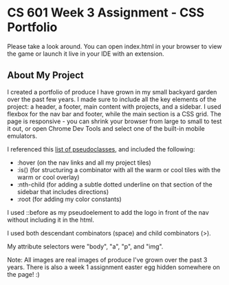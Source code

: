 # CS 601 Week 3 Assignment - CSS Portfolio

Please take a look around. You can open index.html in your browser to view the game or launch it live in your IDE with an extension.

## About My Project

I created a portfolio of produce I have grown in my small backyard garden over the past few years. I made sure to include all the key elements of the project: a header, a footer, main content with projects, and a sidebar. I used flexbox for the nav bar and footer, while the main section is a CSS grid. The page is responsive - you can shrink your browser from large to small to test it out, or open Chrome Dev Tools and select one of the built-in mobile emulators. 

I referenced this [list of pseudoclasses](https://www.w3schools.com/cssref/css_ref_pseudo_classes.php), and included the following:
 * :hover (on the nav links and all my project tiles)
 * :is() (for structuring a combinator with all the warm or cool tiles with the warm or cool overlay)
 * :nth-child (for adding a subtle dotted underline on that section of the sidebar that includes directions)
 * :root (for adding my color constants)

I used ::before as my pseudoelement to add the logo in front of the nav without including it in the html.

I used both descendant combinators (space) and child combinators (>).

My attribute selectors were "body", "a", "p", and "img". 

Note: All images are real images of produce I've grown over the past 3 years. There is also a week 1 assignment easter egg hidden somewhere on the page! :) 
